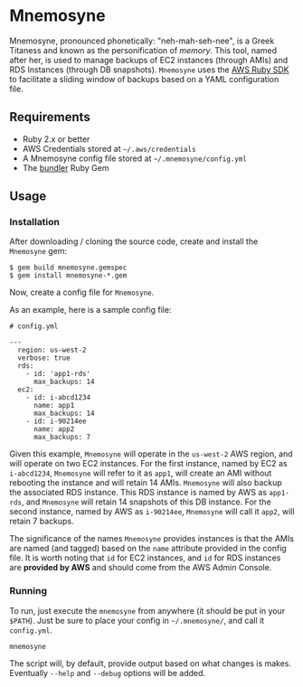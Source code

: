 # Mnemosyne

Mnemosyne, pronounced phonetically: "neh-mah-seh-nee", is a Greek Titaness and known as the personification of _memory_. This tool, named after her, is used to manage backups of EC2 instances (through AMIs) and RDS Instances (through DB snapshots). `Mnemosyne` uses the [AWS Ruby SDK](http://docs.aws.amazon.com/sdkforruby/api/index.html) to facilitate a sliding window of backups based on a YAML configuration file.

## Requirements

* Ruby 2.x or better
* AWS Credentials stored at `~/.aws/credentials`
* A Mnemosyne config file stored at `~/.mnemosyne/config.yml`
* The [bundler](http://bundler.io/) Ruby Gem

## Usage

### Installation

After downloading / cloning the source code, create and install the `Mnemosyne` gem:

    $ gem build mnemosyne.gemspec
    $ gem install mnemosyne-*.gem

Now, create a config file for `Mnemosyne`.

As an example, here is a sample config file:

    # config.yml
    
    ---
      region: us-west-2
      verbose: true
      rds:
        - id: 'app1-rds'
          max_backups: 14
      ec2:
        - id: i-abcd1234
          name: app1
          max_backups: 14
        - id: i-90214ee
          name: app2
          max_backups: 7
    

Given this example, `Mnemosyne` will operate in the `us-west-2` AWS region, and will operate on two EC2 instances. For the first instance, named by EC2 as `i-abcd1234`, `Mnemosyne` will refer to it as `app1`, will create an AMI without rebooting the instance and will retain 14 AMIs. `Mnemosyne` will also backup the associated RDS instance. This RDS instance is named by AWS as `app1-rds`, and `Mnemosyne` will retain 14 snapshots of this DB instance. For the second instance, named by AWS as `i-90214ee`, `Mnemosyne` will call it `app2`, will retain 7 backups.

The significance of the names `Mnemosyne` provides instances is that the AMIs are named (and tagged) based on the `name` attribute provided in the config file. It is worth noting that `id` for EC2 instances, and `id` for RDS instances are **provided by AWS** and should come from the AWS Admin Console.

### Running

To run, just execute the `mnemosyne` from anywhere (it should be put in your `$PATH`). Just be sure to place your config in `~/.mnemosyne/`, and call it `config.yml`.

    mnemosyne

The script will, by default, provide output based on what changes is makes. Eventually `--help` and `--debug` options will be added.
